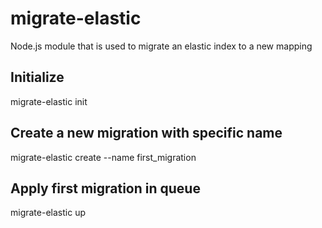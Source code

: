 # migrate-elastic

Node.js module that is used to migrate an elastic index to a new mapping

## Initialize

migrate-elastic init

## Create a new migration with specific name

migrate-elastic create --name first_migration

## Apply first migration in queue

migrate-elastic up